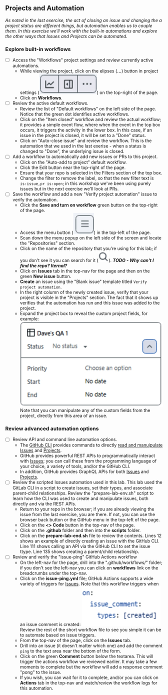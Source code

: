 ## Projects and Automation
_As noted in the last exercise, the act of closing an issue and changing the a project status are different things, but automation enables us to couple them. In this exercise we'll work with the built-in automations and explore the other ways that Issues and Projects can be automated._

### Explore built-in workflows
- [ ] Access the "Workflows" project settings and review currently active automations.
  - While viewing the project, click on the elipses (**...**) button in project settings (![Project settings](./images/project-settings.jpeg)) on the top-right of the page.
  - Click on **Workflows**.
- [ ] Review the active default workflows.
  - Review the list of "Default workflows" on the left side of the page.  Notice that the green dot identifies active workflows.
  - Click on the "Item closed" workflow and review the actual workflow; it provides a simple event flow, where when the event in the top box occurs, it triggers the activity in the lower box.  In this case, if an issue in the project is closed, it will be set to a "Done" status.
  - Click on "Auto-close issue" and review the workflow.  This is the automation that we used in the last exerise - when a status is changed to "Done", the underlying issue is closed.
- [ ] Add a workflow to automatically add new issues or PRs to this project.
  - Click on the "Auto-add to project" default workflow.
  - Click the Edit button near the top-right of the page.
  - Ensure that your repo is selected in the Filters section of the top box.
  - Change the filter to remove the label, so that the new filter text is `is:issue,pr is:open`; in this workshop we've been using purely issues but in the next exercise we'll look at PRs.
- [ ] Save the workflow and add a new "Verify project automation" issue to verify the automation.
  - Click the **Save and turn on workflow** green button on the top-right of the page.
  - Access the menu button (![Menu](./images/menu.jpeg)) in the top-left of the page.
  - Scan down the menu popup on the left side of the screen and locate the "Repositories" section.
  - Click on the name of the repository that you're using for this lab; if you don't see it you can search for it (![Magnifying glass](./images/magnifying-glass.jpeg)). ***TODO - Why can't I find the repo?  Iternal?***
  - Click on **Issues** tab in the top-nav for the page and then on the green **New issue** button.
  - **Create** an issue using the "Blank issue" template titled `Verify project automation`.
  - In the right column of the newly created issue, verify that your project is visible in the "Projects" section.  The fact that it shows up verifies that the automation has run and this issue was added to the project.
  - Expand the project box to reveal the custom project fields, for example:
    ![Project fields example](./images/project-fields.jpeg)
    Note that you can manipulate any of the custom fields from the project, directly from this area of an issue.

### Review advanced automation options
- [ ] Review API and command line automation options.
  - The [GitHub CLI](https://cli.github.com/) provides commands to directly [read and manuipulate Issues](https://cli.github.com/manual/gh_issue) and [Projects](https://cli.github.com/manual/gh_project).
  - GitHub provides powerful REST APIs to programmatically interact with [Issues](https://docs.github.com/en/rest/issues); you can call these from the programming language of your choice, a variety of tools, and/or the GitHub CLI.
  - In addition, GitHub provides GraphQL APIs for both [Issues](https://docs.github.com/en/issues/planning-and-tracking-with-projects/automating-your-project/using-the-api-to-manage-projects) and [Projects](https://docs.github.com/en/issues/planning-and-tracking-with-projects/automating-your-project/using-the-api-to-manage-projects).
- [ ] Review the scripted Issues automation used in this lab.
  This lab used the GitLab CLI in a script to create issues, set their types, and associate parent-child relationships.  Review the "prepare-lab-env.sh" script to learn how the CLI was used to create and manipulate issues, both directly and via the REST APIs.
  - Return to your repo in the browser; if you are already viewing the issue from the last exercise, you are there.  If not, you can use the browser back button or the GitHub menu in the top-left of the page.
  - Click on the **<> Code** button in the top-nav of the page.
  - Click on the **.github** folder and then into the **scripts** folder.
  - Click on the **prepare-lab-end.sh** file to review the contents. Lines 12 shows an example of directly creating an issue with the GitHub CLI.  Line 111 shows calling an API via the GitHub CLI to set the issue ttype.  Line 135 shows creating a parent/child relationship.
- [ ] Review and verify the "issue-ping" GitHub Actions workflow
  - On the left-nav for the page, drill into the ".github/workflows/" folder; if you don't see the left-nav you can click on **workflows** link on the breadcrumbs under the top-nav.
  - Click on the **issue-ping.yml** file; GitHub Actions supports a wide variety of triggers for [Issues](https://docs.github.com/en/actions/writing-workflows/choosing-when-your-workflow-runs/events-that-trigger-workflows#issues).  Note that this workflow triggers when an issue comment is created:
    ![Action trigger code](./images/action-trigger.jpeg)
    Review the rest of the short workflow file to see you simple it can be to automate based on issue triggers.
  - From the top-nav of the page, click on the **Issues** tab.
  - Drill into an issue (it doesn't matter which one) and add the comment `ping` to the text area near the bottom of the form.
  - Click on the green **Comment** button below the textarea.  This will trigger the actions workflow we reviewed earlier.  It may take a few moments to complete but the workflow will add a response comment "pong" to the issue.
  - If you wish, you can wait for it to complete, and/or you can click on **Actions** tab in the top-nav and watch/review the workflow logs for this automation.

